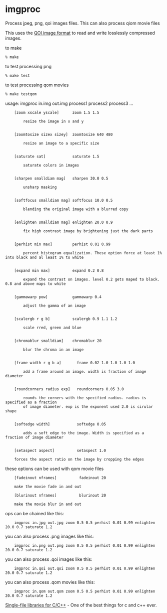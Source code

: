 # imgproc
Process jpeg, png, qoi images files.  This can also process qiom movie files

This uses the [QOI image format](https://github.com/phoboslab/qoi) to read and write losslessly compressed images.

to make 
    
    % make 
    
to test processing png

    % make test

to test processing qom movies

    % make testqom

usage: imgproc in.img out.img process1 process2 process3 ...

        [zoom xscale yscale]      zoom 1.5 1.5
        
            resize the image in x and y
  
  
        [zoomtosize sizex sizey]  zoomtosize 640 480
        
            resize an image to a specific size
  
  
        [saturate sat]            saturate 1.5
        
            saturate colors in images
  
  
        [sharpen smalldiam mag]   sharpen 30.0 0.5
        
            unsharp masking 
  
  
        [softfocus smalldiam mag] softfocus 10.0 0.5
        
            blending the original image with a blurred copy
  
  
        [enlighten smalldiam mag] enlighten 20.0 0.9
        
            fix high contrast image by brightening just the dark parts
  
  
        [perhist min max]         perhist 0.01 0.99
        
            percent histogram equalization. These option force at least 1% into black and al least 1% to white
  
  
        [expand min max]          expand 0.2 0.8
        
            expand the contrast on images. level 0.2 gets maped to black. 0.8 and above maps to white
  
  
        [gammawarp pow]           gammawarp 0.4
        
            adjust the gamma of an image
  
  
        [scalergb r g b]          scalergb 0.9 1.1 1.2
        
            scale rred, green and blue
  
  
        [chromablur smalldiam]    chromablur 20
        
            blur the chroma in an image


        [frame width r g b a]       frame 0.02 1.0 1.0 1.0 1.0
        
            add a frame around an image. width is fraction of image diameter


        [roundcorners radius exp]   roundcorners 0.05 3.0
        
            rounds the corners with the specified radius. radius is specified as a fraction 
            of image diameter. exp is the exponent used 2.0 is cirular shape


        [softedge width]            softedge 0.05
        
            adds a soft edge to the image. Width is specified as a fraction of image diameter


        [setaspect aspect]          setaspect 1.0
        
	    forces the aspect ratio on the image by cropping the edges


these options can be used with qom movie files

        [fadeinout nframes]          fadeinout 20
        
	    make the movie fade in and out

        [blurinout nframes]          blurinout 20
        
	    make the movie blur in and out


ops can be chained like this:

        imgproc in.jpg out.jpg zoom 0.5 0.5 perhist 0.01 0.99 enlighten 20.0 0.7 saturate 1.2

you can also process .png images like this:

        imgproc in.png out.png zoom 0.5 0.5 perhist 0.01 0.99 enlighten 20.0 0.7 saturate 1.2

you can also process .qoi images like this:

        imgproc in.qoi out.qoi zoom 0.5 0.5 perhist 0.01 0.99 enlighten 20.0 0.7 saturate 1.2

you can also process .qom movies like this:

        imgproc in.qom out.qom zoom 0.5 0.5 perhist 0.01 0.99 enlighten 20.0 0.7 saturate 1.2


[Single-file libraries for C/C++](https://github.com/nothings/stb) - One of the best things for c and c++ ever.
